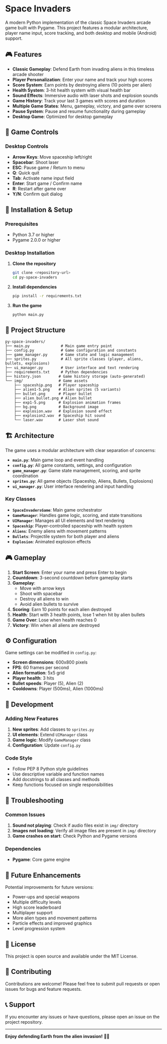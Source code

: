 # Space Invaders

A modern Python implementation of the classic Space Invaders arcade game built with Pygame. This project features a modular architecture, player name input, score tracking, and both desktop and mobile (Android) support.

## 🎮 Features

- **Classic Gameplay**: Defend Earth from invading aliens in this timeless arcade shooter
- **Player Personalization**: Enter your name and track your high scores
- **Score System**: Earn points by destroying aliens (10 points per alien)
- **Health System**: 3-hit health system with visual health bar
- **Sound Effects**: Immersive audio with laser shots and explosion sounds
- **Game History**: Track your last 3 games with scores and duration
- **Multiple Game States**: Menu, gameplay, victory, and game over screens
- **Pause System**: Pause and resume functionality during gameplay
- **Desktop Game**: Optimized for desktop gameplay

## 🎯 Game Controls

### Desktop Controls
- **Arrow Keys**: Move spaceship left/right
- **Spacebar**: Shoot laser
- **ESC**: Pause game / Return to menu
- **Q**: Quick quit
- **Tab**: Activate name input field
- **Enter**: Start game / Confirm name
- **R**: Restart after game over
- **Y/N**: Confirm quit dialog


## 🚀 Installation & Setup

### Prerequisites
- Python 3.7 or higher
- Pygame 2.0.0 or higher

### Desktop Installation

1. **Clone the repository**
   ```bash
   git clone <repository-url>
   cd py-space-invaders
   ```

2. **Install dependencies**
   ```bash
   pip install -r requirements.txt
   ```

3. **Run the game**
   ```bash
   python main.py
   ```


## 📁 Project Structure

```
py-space-invaders/
├── main.py              # Main game entry point
├── config.py            # Game configuration and constants
├── game_manager.py      # Game state and logic management
├── sprites.py           # All sprite classes (player, aliens, bullets, explosions)
├── ui_manager.py        # User interface and text rendering
├── requirements.txt     # Python dependencies
├── history.json        # Game history storage (auto-generated)
└── img/                # Game assets
    ├── spaceship.png   # Player spaceship
    ├── alien1-5.png    # Alien sprites (5 variants)
    ├── bullet.png      # Player bullet
    ├── alien_bullet.png # Alien bullet
    ├── exp1-5.png      # Explosion animation frames
    ├── bg.png          # Background image
    ├── explosion.wav   # Explosion sound effect
    ├── explosion2.wav  # Spaceship hit sound
    └── laser.wav       # Laser shot sound
```

## 🏗️ Architecture

The game uses a modular architecture with clear separation of concerns:

- **`main.py`**: Main game loop and event handling
- **`config.py`**: All game constants, settings, and configuration
- **`game_manager.py`**: Game state management, scoring, and sprite coordination
- **`sprites.py`**: All game objects (Spaceship, Aliens, Bullets, Explosions)
- **`ui_manager.py`**: User interface rendering and input handling

### Key Classes

- **`SpaceInvadersGame`**: Main game orchestrator
- **`GameManager`**: Handles game logic, scoring, and state transitions
- **`UIManager`**: Manages all UI elements and text rendering
- **`Spaceship`**: Player-controlled spaceship with health system
- **`Aliens`**: Enemy aliens with movement patterns
- **`Bullets`**: Projectile system for both player and aliens
- **`Explosion`**: Animated explosion effects

## 🎮 Gameplay

1. **Start Screen**: Enter your name and press Enter to begin
2. **Countdown**: 3-second countdown before gameplay starts
3. **Gameplay**: 
   - Move with arrow keys
   - Shoot with spacebar
   - Destroy all aliens to win
   - Avoid alien bullets to survive
4. **Scoring**: Earn 10 points for each alien destroyed
5. **Health**: Start with 3 health points, lose 1 when hit by alien bullets
6. **Game Over**: Lose when health reaches 0
7. **Victory**: Win when all aliens are destroyed

## ⚙️ Configuration

Game settings can be modified in `config.py`:

- **Screen dimensions**: 600x800 pixels
- **FPS**: 60 frames per second
- **Alien formation**: 5x5 grid
- **Player health**: 3 hits
- **Bullet speeds**: Player (5), Alien (2)
- **Cooldowns**: Player (500ms), Alien (1000ms)

## 🔧 Development

### Adding New Features

1. **New sprites**: Add classes to `sprites.py`
2. **UI elements**: Extend `UIManager` class
3. **Game logic**: Modify `GameManager` class
4. **Configuration**: Update `config.py`

### Code Style

- Follow PEP 8 Python style guidelines
- Use descriptive variable and function names
- Add docstrings to all classes and methods
- Keep functions focused on single responsibilities

## 🐛 Troubleshooting

### Common Issues

1. **Sound not playing**: Check if audio files exist in `img/` directory
2. **Images not loading**: Verify all image files are present in `img/` directory
3. **Game crashes on start**: Check Python and Pygame versions

### Dependencies

- **Pygame**: Core game engine


## 🎯 Future Enhancements

Potential improvements for future versions:

- Power-ups and special weapons
- Multiple difficulty levels
- High score leaderboard
- Multiplayer support
- More alien types and movement patterns
- Particle effects and improved graphics
- Level progression system

## 📄 License

This project is open source and available under the MIT License.

## 🤝 Contributing

Contributions are welcome! Please feel free to submit pull requests or open issues for bugs and feature requests.

## 📞 Support

If you encounter any issues or have questions, please open an issue on the project repository.

---

**Enjoy defending Earth from the alien invasion!** 🚀👾
